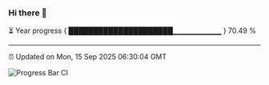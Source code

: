 ### Hi there 👋

⏳ Year progress { █████████████████████▁▁▁▁▁▁▁▁▁ } 70.49 %

---

⏰ Updated on Mon, 15 Sep 2025 06:30:04 GMT

![Progress Bar CI](https://github.com/liununu/liununu/workflows/Progress%20Bar%20CI/badge.svg)
